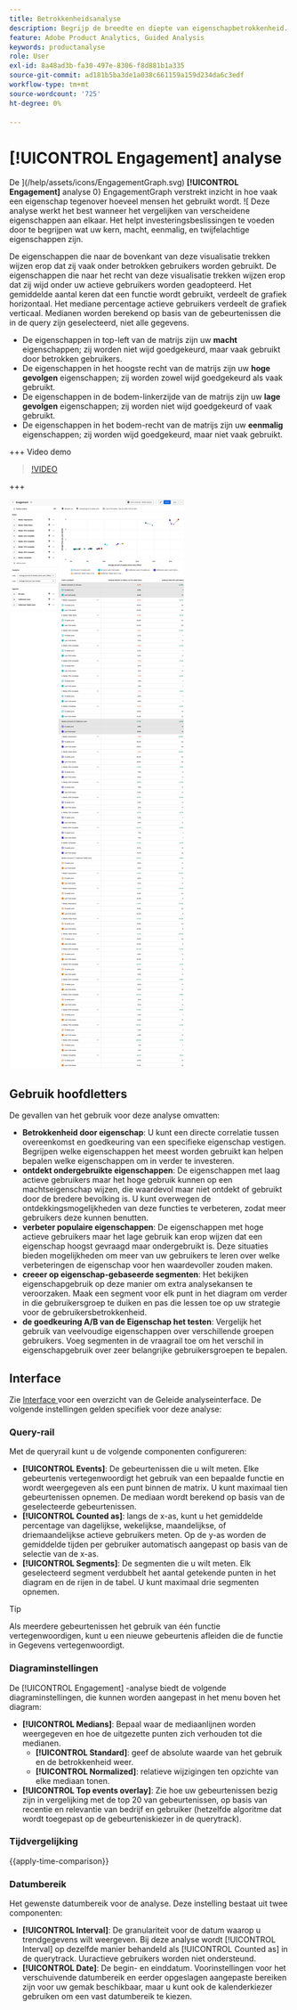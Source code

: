 ```yaml
---
title: Betrokkenheidsanalyse
description: Begrijp de breedte en diepte van eigenschapbetrokkenheid.
feature: Adobe Product Analytics, Guided Analysis
keywords: productanalyse
role: User
exl-id: 8a48ad3b-fa30-497e-8306-f8d881b1a335
source-git-commit: ad181b5ba3de1a038c661159a159d234da6c3edf
workflow-type: tm+mt
source-wordcount: '725'
ht-degree: 0%

---
```


# [!UICONTROL Engagement] analyse

De ](/help/assets/icons/EngagementGraph.svg) **[!UICONTROL Engagement]** analyse 0} EngagementGraph verstrekt inzicht in hoe vaak een eigenschap tegenover hoeveel mensen het gebruikt wordt. ![ Deze analyse werkt het best wanneer het vergelijken van verscheidene eigenschappen aan elkaar. Het helpt investeringsbeslissingen te voeden door te begrijpen wat uw kern, macht, eenmalig, en twijfelachtige eigenschappen zijn.

De eigenschappen die naar de bovenkant van deze visualisatie trekken wijzen erop dat zij vaak onder betrokken gebruikers worden gebruikt. De eigenschappen die naar het recht van deze visualisatie trekken wijzen erop dat zij wijd onder uw actieve gebruikers worden geadopteerd. Het gemiddelde aantal keren dat een functie wordt gebruikt, verdeelt de grafiek horizontaal. Het mediane percentage actieve gebruikers verdeelt de grafiek verticaal. Medianen worden berekend op basis van de gebeurtenissen die in de query zijn geselecteerd, niet alle gegevens.

* De eigenschappen in top-left van de matrijs zijn uw **macht** eigenschappen; zij worden niet wijd goedgekeurd, maar vaak gebruikt door betrokken gebruikers.
* De eigenschappen in het hoogste recht van de matrijs zijn uw **hoge gevolgen** eigenschappen; zij worden zowel wijd goedgekeurd als vaak gebruikt.
* De eigenschappen in de bodem-linkerzijde van de matrijs zijn uw **lage gevolgen** eigenschappen; zij worden niet wijd goedgekeurd of vaak gebruikt.
* De eigenschappen in het bodem-recht van de matrijs zijn uw **eenmalig** eigenschappen; zij worden wijd goedgekeurd, maar niet vaak gebruikt.

+++ Video demo

>[!VIDEO](https://video.tv.adobe.com/v/3429489/&learn=on)

+++

![ Beheer vergelijk ](../assets/engagement-compare.png)

## Gebruik hoofdletters

De gevallen van het gebruik voor deze analyse omvatten:

* **Betrokkenheid door eigenschap**: U kunt een directe correlatie tussen overeenkomst en goedkeuring van een specifieke eigenschap vestigen. Begrijpen welke eigenschappen het meest worden gebruikt kan helpen bepalen welke eigenschappen om in verder te investeren.
* **ontdekt ondergebruikte eigenschappen**: De eigenschappen met laag actieve gebruikers maar het hoge gebruik kunnen op een machtseigenschap wijzen, die waardevol maar niet ontdekt of gebruikt door de bredere bevolking is. U kunt overwegen de ontdekkingsmogelijkheden van deze functies te verbeteren, zodat meer gebruikers deze kunnen benutten.
* **verbeter populaire eigenschappen**: De eigenschappen met hoge actieve gebruikers maar het lage gebruik kan erop wijzen dat een eigenschap hoogst gevraagd maar ondergebruikt is. Deze situaties bieden mogelijkheden om meer van uw gebruikers te leren over welke verbeteringen de eigenschap voor hen waardevoller zouden maken.
* **creeer op eigenschap-gebaseerde segmenten**: Het bekijken eigenschapgebruik op deze manier om extra analysekansen te veroorzaken. Maak een segment voor elk punt in het diagram om verder in die gebruikersgroep te duiken en pas die lessen toe op uw strategie voor de gebruikersbetrokkenheid.
* **de goedkeuring A/B van de Eigenschap het testen**: Vergelijk het gebruik van veelvoudige eigenschappen over verschillende groepen gebruikers. Voeg segmenten in de vraagrail toe om het verschil in eigenschapgebruik over zeer belangrijke gebruikersgroepen te bepalen.

## Interface

Zie [ Interface ](../overview.md#interface) voor een overzicht van de Geleide analyseinterface. De volgende instellingen gelden specifiek voor deze analyse:

### Query-rail

Met de queryrail kunt u de volgende componenten configureren:

* **[!UICONTROL Events]**: De gebeurtenissen die u wilt meten. Elke gebeurtenis vertegenwoordigt het gebruik van een bepaalde functie en wordt weergegeven als een punt binnen de matrix. U kunt maximaal tien gebeurtenissen opnemen. De mediaan wordt berekend op basis van de geselecteerde gebeurtenissen.
* **[!UICONTROL Counted as]**: langs de x-as, kunt u het gemiddelde percentage van dagelijkse, wekelijkse, maandelijkse, of driemaandelijkse actieve gebruikers meten. Op de y-as worden de gemiddelde tijden per gebruiker automatisch aangepast op basis van de selectie van de x-as.
* **[!UICONTROL Segments]**: De segmenten die u wilt meten. Elk geselecteerd segment verdubbelt het aantal getekende punten in het diagram en de rijen in de tabel. U kunt maximaal drie segmenten opnemen.

>[!TIP]
>
>Als meerdere gebeurtenissen het gebruik van één functie vertegenwoordigen, kunt u een nieuwe gebeurtenis afleiden die de functie in Gegevens vertegenwoordigt.

### Diagraminstellingen

De [!UICONTROL Engagement] -analyse biedt de volgende diagraminstellingen, die kunnen worden aangepast in het menu boven het diagram:

* **[!UICONTROL Medians]**: Bepaal waar de mediaanlijnen worden weergegeven en hoe de uitgezette punten zich verhouden tot die medianen.
   * **[!UICONTROL Standard]**: geef de absolute waarde van het gebruik en de betrokkenheid weer.
   * **[!UICONTROL Normalized]**: relatieve wijzigingen ten opzichte van elke mediaan tonen.
* **[!UICONTROL Top events overlay]**: Zie hoe uw gebeurtenissen bezig zijn in vergelijking met de top 20 van gebeurtenissen, op basis van recentie en relevantie van bedrijf en gebruiker (hetzelfde algoritme dat wordt toegepast op de gebeurteniskiezer in de querytrack).

### Tijdvergelijking

{{apply-time-comparison}}

### Datumbereik

Het gewenste datumbereik voor de analyse. Deze instelling bestaat uit twee componenten:

* **[!UICONTROL Interval]**: De granulariteit voor de datum waarop u trendgegevens wilt weergeven. Bij deze analyse wordt [!UICONTROL Interval] op dezelfde manier behandeld als [!UICONTROL Counted as] in de querytrack. Uuractieve gebruikers worden niet ondersteund.
* **[!UICONTROL Date]**: De begin- en einddatum. Voorinstellingen voor het verschuivende datumbereik en eerder opgeslagen aangepaste bereiken zijn voor uw gemak beschikbaar, maar u kunt ook de kalenderkiezer gebruiken om een vast datumbereik te kiezen.
